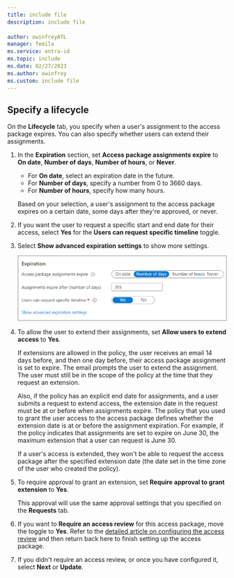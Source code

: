```yaml
---
title: include file
description: include file

author: owinfreyATL
manager: femila
ms.service: entra-id
ms.topic: include
ms.date: 02/27/2023
ms.author: owinfrey
ms.custom: include file
---
```


## Specify a lifecycle

On the **Lifecycle** tab, you specify when a user's assignment to the access package expires. You can also specify whether users can extend their assignments.

1. In the **Expiration** section, set **Access package assignments expire** to **On date**, **Number of days**, **Number of hours**, or **Never**.

    - For **On date**, select an expiration date in the future.
    - For **Number of days**, specify a number from 0 to 3660 days.
    - For **Number of hours**, specify how many hours.

    Based on your selection, a user's assignment to the access package expires on a certain date, some days after they're approved, or never.

1. If you want the user to request a specific start and end date for their access, select **Yes** for the **Users can request specific timeline** toggle.

1. Select **Show advanced expiration settings** to show more settings.

    ![Screenshot that shows lifecycle expiration settings for an access package.](./media/entitlement-management-lifecycle-policy/expiration.png)

1. To allow the user to extend their assignments, set **Allow users to extend access** to **Yes**.

    If extensions are allowed in the policy, the user receives an email 14 days before, and then one day before, their access package assignment is set to expire. The email prompts the user to extend the assignment. The user must still be in the scope of the policy at the time that they request an extension.

    Also, if the policy has an explicit end date for assignments, and a user submits a request to extend access, the extension date in the request must be at or before when assignments expire. The policy that you used to grant the user access to the access package defines whether the extension date is at or before the assignment expiration. For example, if the policy indicates that assignments are set to expire on June 30, the maximum extension that a user can request is June 30.

    If a user's access is extended, they won't be able to request the access package after the specified extension date (the date set in the time zone of the user who created the policy).

1. To require approval to grant an extension, set **Require approval to grant extension** to **Yes**.

    This approval will use the same approval settings that you specified on the **Requests** tab.

1. If you want to **Require an access review** for this access package, move the toggle to **Yes**. Refer to the [detailed article on configuring the access review](/entra/id-governance/entitlement-management-access-reviews-create) and then return back here to finish setting up the access package.
  
3. If you didn't require an access review, or once you have configured it, select **Next** or **Update**.
